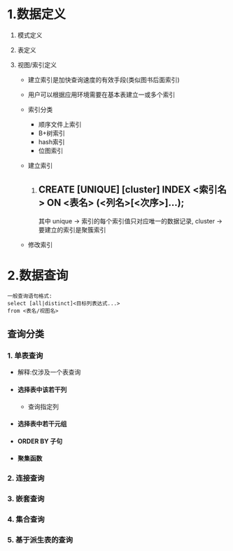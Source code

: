 # 1.数据定义

1. 模式定义

2. 表定义

3. 视图/索引定义
    * 建立索引是加快查询速度的有效手段(类似图书后面索引)
    * 用户可以根据应用环境需要在基本表建立一或多个索引
    * 索引分类
      * 顺序文件上索引
      * B+树索引
      * hash索引
      * 位图索引
    * 建立索引
       1. CREATE [**UNIQUE**] [cluster] **INDEX** <索引名> ON <表名> (<列名>[<次序>]...);
          -----------------------------------------------------------------------------
          其中 unique → 索引的每个索引值只对应唯一的数据记录, cluster → 要建立的索引是聚簇索引
          
    * 修改索引 
# 2.数据查询
    一般查询语句格式:
    select [all|distinct]<目标列表达式...>
    from <表名/视图名>
## 查询分类
   
### 1. 单表查询
   
*  解释:仅涉及一个表查询
*  ####  选择表中该若干列 
     *  查询指定列  
* #### 选择表中若干元组
* #### ORDER BY 子句
* #### 聚集函数



###   2. 连接查询

###   3. 嵌套查询
###   4. 集合查询
###   5. 基于派生表的查询
